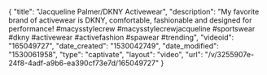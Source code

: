 {
    "title": "Jacqueline Palmer\/DKNY Activewear",
    "description": "My favorite brand of activewear is DKNY,  comfortable, fashionable and designed for performance! #macysstylecrew #macysstylecrewjacqueline #sportswear #dkny #activewear #activefashion #spawear #trending",
    "videoid": "165049727",
    "date_created": "1530042749",
    "date_modified": "1530061958",
    "type": "captivate",
    "layout": "video",
    "url": "\/v\/3255907e-24f8-4adf-a9b6-ea390cf73e7d\/165049727"
}